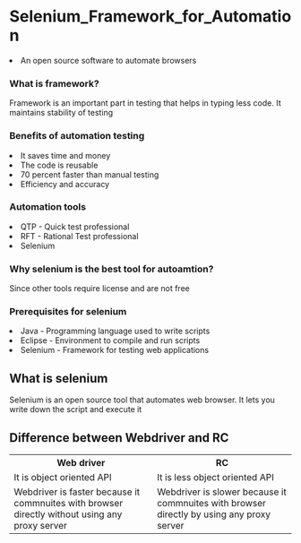 # Selenium_Framework_for_Automation
<li> An open source software to automate browsers </li> 
<h3> What is framework? </h3>
<p> Framework is an important part in testing that helps in typing less code. It maintains stability of testing </p>
<h3> Benefits of automation testing </h3> 
<li> It saves time and money </li>
<li> The code is reusable </li>
<li> 70 percent faster than manual testing </li>
<li> Efficiency and accuracy </li>
<h3> Automation tools </h3>
<li> QTP - Quick test professional </li>
<li> RFT - Rational Test professional </li>
<li> Selenium </li>
<h3> Why selenium is the best tool for autoamtion? </h3>
<p> Since other tools require license and are not free </p>
<h3> Prerequisites for selenium </h3>
<li> Java - Programming language used to write scripts </li>
<li> Eclipse - Environment to compile and run scripts </li>
<li> Selenium - Framework for testing web applications </li>
<h2> What is selenium </h2> 
<p> Selenium is an open source tool that automates web browser. It lets you write down the script and execute it</p>

<!DOCTYPE html>
<html>
<body>

<h2>Difference between Webdriver and RC</h2>

<table style="width:100%">
  <tr>
    <th>Web driver</th>
    <th> RC</th>
  </tr>
  <tr>
    <td>It is object oriented API</td>
    <td>It is less object oriented API</td>
  </tr>
  <tr>
    <td>Webdriver is faster because it commnuites with browser directly without using any proxy server</td>
    <td>Webdriver is slower because it commnuites with browser directly by using any proxy server</td>
  </tr>
</table>

</body>
</html>
